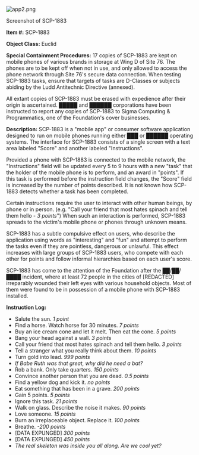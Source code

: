 ![app2.png](http://scp-wiki.wdfiles.com/local--files/scp-1883/app2.png)

Screenshot of SCP-1883

**Item #:** SCP-1883

**Object Class:** Euclid

**Special Containment Procedures:** 17 copies of SCP-1883 are kept on mobile phones of various brands in storage at Wing D of Site 76. The phones are to be kept off when not in use, and only allowed to access the phone network through Site 76's secure data connection. When testing SCP-1883 tasks, ensure that targets of tasks are D-Classes or subjects abiding by the Ludd Antitechnic Directive (annexed).

All extant copies of SCP-1883 must be erased with expedience after their origin is ascertained. █████ and ██████ corporations have been instructed to report any copies of SCP-1883 to Sigma Computing & Programmatics, one of the Foundation's cover businesses.

**Description:** SCP-1883 is a "mobile app" or consumer software application designed to run on mobile phones running either ███ or ██████ operating systems. The interface for SCP-1883 consists of a single screen with a text area labeled "Score" and another labeled "Instructions".

Provided a phone with SCP-1883 is connected to the mobile network, the "Instructions" field will be updated every 5 to 9 hours with a new "task" that the holder of the mobile phone is to perform, and an award in "points". If this task is performed before the instruction field changes, the "Score" field is increased by the number of points described. It is not known how SCP-1883 detects whether a task has been completed.

Certain instructions require the user to interact with other human beings, by phone or in person. (e.g. "Call your friend that most hates spinach and tell them hello - _3 points_") When such an interaction is performed, SCP-1883 spreads to the victim's mobile phone or phones through unknown means.

SCP-1883 has a subtle compulsive effect on users, who describe the application using words as "interesting" and "fun" and attempt to perform the tasks even if they are pointless, dangerous or unlawful. This effect increases with large groups of SCP-1883 users, who compete with each other for points and follow informal hierarchies based on each user's score.

SCP-1883 has come to the attention of the Foundation after the ██/██/████ incident, where at least 72 people in the cities of \[REDACTED\] irreparably wounded their left eyes with various household objects. Most of them were found to be in possession of a mobile phone with SCP-1883 installed.

**Instruction Log:**

*   Salute the sun. _1 point_
*   Find a horse. Watch horse for 30 minutes. _7 points_
*   Buy an ice cream cone and let it melt. Then eat the cone. _5 points_
*   Bang your head against a wall. _3 points_
*   Call your friend that most hates spinach and tell them hello. _3 points_
*   Tell a stranger what you really think about them. _10 points_
*   Turn gold into lead. _999 points_
*   _If Babe Ruth was that great, why did he need a bat?_
*   Rob a bank. Only take quarters. _150 points_
*   Convince another person that you are dead. _0.5 points_
*   Find a yellow dog and kick it. _no points_
*   Eat something that has been in a grave. _200 points_
*   Gain 5 points. _5 points_
*   Ignore this task. _21 points_
*   Walk on glass. Describe the noise it makes. _90 points_
*   Love someone. _15 points_
*   Burn an irreplaceable object. Replace it. _100 points_
*   Breathe. _\-200 points_
*   \[DATA EXPUNGED\] _300 points_
*   \[DATA EXPUNGED\] _450 points_
*   _The real skeleton was inside you all along. Are we cool yet?_